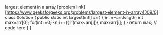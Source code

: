 largest element in a array
[problem link][https://www.geeksforgeeks.org/problems/largest-element-in-array4009/0]
class Solution {
    public static int largest(int[] arr) {
        int n=arr.length;
        int max=arr[0];
        for(int i=0;i<n;i++){
           if(max<arr[i]){
               max=arr[i];
           }
        }
       return max; // code here
    }
}

